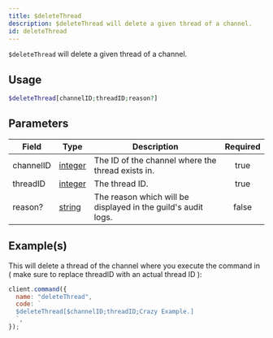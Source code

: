 ```yaml
---
title: $deleteThread
description: $deleteThread will delete a given thread of a channel.
id: deleteThread
---
```


`$deleteThread` will delete a given thread of a channel.

## Usage

```php
$deleteThread[channelID;threadID;reason?]
```

## Parameters

| Field     | Type                                                                                                | Description                                                   | Required |
| --------- | --------------------------------------------------------------------------------------------------- | ------------------------------------------------------------- | :------: |
| channelID | [integer](https://developer.mozilla.org/en-US/docs/Web/JavaScript/Reference/Global_Objects/Integer) | The ID of the channel where the thread exists in.             |   true   |
| threadID  | [integer](https://developer.mozilla.org/en-US/docs/Web/JavaScript/Reference/Global_Objects/Integer) | The thread ID.                                                |   true   |
| reason?   | [string](https://developer.mozilla.org/en-US/docs/Web/JavaScript/Reference/Global_Objects/String)   | The reason which will be displayed in the guild's audit logs. |  false   |

## Example(s)

This will delete a thread of the channel where you execute the command in ( make sure to replace threadID with an actual
thread ID ):

```javascript
client.command({
  name: "deleteThread",
  code: `
  $deleteThread[$channelID;threadID;Crazy Example.]
  `,
});
```
